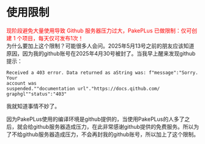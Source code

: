 # 使用限制
<div style="color:red">现阶段避免大量使用导致 Github 服务器压力过大，PakePLus 已做限制：仅可创建 1 个项目，每天仅可发布1次！</div>  
为什么要加上这个限制？可能很多人会问。2025年5月13号之前的朋友应该知道原因，因为我的github账号在2025年4月30号被封了。当我早上醒来发现github提示： 

```shell
Received a 403 error. Data returned as aString was: f"message":"Sorry. Your
account was
suspended.""documentation url"."https://docs.qithub.com/
graphgl""status":"403"
```  

我就知道事情不妙了。  

因为PakePLus使用的编译环境是github提供的，当使用PakePLus的人多了之后，就会给github服务器造成压力，在此非常感谢github提供的免费服务。所以为了不给github服务器造成压力，不会再封我的github账号，所以加上了这个限制。